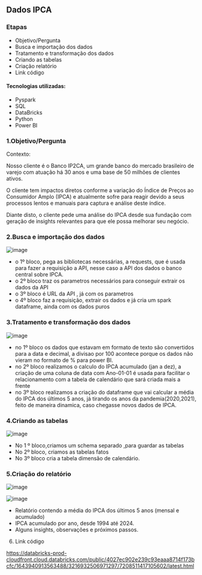 ## Dados IPCA

### Etapas
* Objetivo/Pergunta
* Busca e importação dos dados
* Tratamento e transformação dos dados
* Criando as tabelas
* Criação relatório
* Link código

#### Tecnologias utilizadas:

* Pyspark
* SQL
* DataBricks
* Python
* Power BI

### 1.Objetivo/Pergunta

Contexto:

Nosso cliente é o Banco IP2CA, um grande banco do mercado brasileiro de varejo com atuação há 30 anos e uma base de 50 milhões de clientes ativos.

O cliente tem impactos diretos conforme a variação do Índice de Preços ao Consumidor Amplo (IPCA) e atualmente sofre para reagir devido a seus processos lentos e manuais para captura e análise deste índice.

Diante disto, o cliente pede uma análise do IPCA desde sua fundação com geração de insights relevantes para que ele possa melhorar seu negócio.

### 2.Busca e importação dos dados

![image](https://github.com/user-attachments/assets/11f35685-269a-4515-a8cb-101e45718eb6)

* o 1º bloco, pega as bibliotecas necessárias, a requests, que é usada para fazer a requisição a API, nesse caso a API dos dados o banco central sobre IPCA.
* o 2º bloco traz os parametros necessários para conseguir extrair os dados da API
* o 3º bloco é URL da API , já com os parametros
* o 4º bloco faz a requisição, extrair os dados e já cria um spark dataframe, ainda com os dados puros

### 3.Tratamento e transformação dos dados

![image](https://github.com/user-attachments/assets/88d7449b-91d9-4cbd-8dab-74dbb503e92d)

* no 1º bloco os dados que estavam em formato de texto são convertidos para a data e decimal, a divisao por 100 acontece porque os dados não vieram no formato de % para power BI.
* no 2º bloco realizamos o calculo do IPCA acumulado (jan a dez), a criação de uma coluna de data com Ano-01-01 é usada para facilitar o relacionamento com a tabela de calendário que sará criada mais a frente
* no 3º bloco realizamos a criação do dataframe que vai calcular a média do IPCA dos últimos 5 anos, já tirando os anos da pandemia(2020,2021), feito de maneira dinamica, caso chegasse novos dados de IPCA.

### 4.Criando as tabelas

![image](https://github.com/user-attachments/assets/a0d81ddb-eb97-4bb7-a57b-00f62a85746a)

* No 1 º bloco,criamos um schema separado ,para guardar as tabelas
* No 2º bloco, criamos as tabelas fatos
* No 3º bloco cria a tabela dimensão de calendário.

### 5.Criação do relatório

![image](https://github.com/user-attachments/assets/f78614e7-d90a-48de-98bd-aa9f54347910)

![image](https://github.com/user-attachments/assets/592d3370-65cc-4d1c-b8ba-9a8f054f3149)


* Relatório contendo a média do IPCA dos últimos 5 anos (mensal e acumulado)
* IPCA acumulado por ano, desde 1994 até 2024.
* Alguns insights, observações e próximos passos.

6. Link código

https://databricks-prod-cloudfront.cloud.databricks.com/public/4027ec902e239c93eaaa8714f173bcfc/1643940913563488/3216932506971297/7208511417105602/latest.html

  









